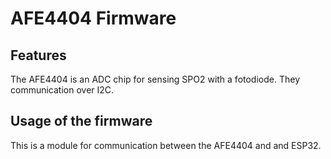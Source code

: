 # AFE4404 Firmware
## Features
The AFE4404 is an ADC chip for sensing SPO2 with a fotodiode. They communication over I2C.
## Usage of the firmware
This is a module for communication between the AFE4404 and and ESP32.